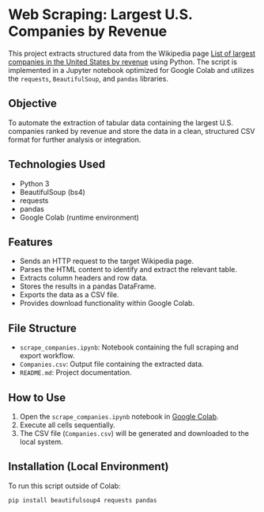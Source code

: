 # Web Scraping: Largest U.S. Companies by Revenue

This project extracts structured data from the Wikipedia page [List of largest companies in the United States by revenue](https://en.wikipedia.org/wiki/List_of_largest_companies_in_the_United_States_by_revenue) using Python. The script is implemented in a Jupyter notebook optimized for Google Colab and utilizes the `requests`, `BeautifulSoup`, and `pandas` libraries.

## Objective

To automate the extraction of tabular data containing the largest U.S. companies ranked by revenue and store the data in a clean, structured CSV format for further analysis or integration.

## Technologies Used

- Python 3
- BeautifulSoup (bs4)
- requests
- pandas
- Google Colab (runtime environment)

## Features

- Sends an HTTP request to the target Wikipedia page.
- Parses the HTML content to identify and extract the relevant table.
- Extracts column headers and row data.
- Stores the results in a pandas DataFrame.
- Exports the data as a CSV file.
- Provides download functionality within Google Colab.

## File Structure

- `scrape_companies.ipynb`: Notebook containing the full scraping and export workflow.
- `Companies.csv`: Output file containing the extracted data.
- `README.md`: Project documentation.

## How to Use

1. Open the `scrape_companies.ipynb` notebook in [Google Colab](https://colab.research.google.com/).
2. Execute all cells sequentially.
3. The CSV file (`Companies.csv`) will be generated and downloaded to the local system.

## Installation (Local Environment)

To run this script outside of Colab:

```bash
pip install beautifulsoup4 requests pandas

